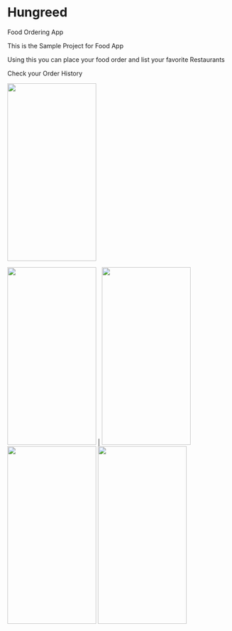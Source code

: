 # Hungreed
Food Ordering App

This is the Sample Project for Food App

Using this you can place your food order and list your favorite Restaurants

Check your Order History

<img src="https://user-images.githubusercontent.com/63926489/126894116-f67171d6-d83d-47e1-aa6a-62cb1dc2a95d.png" width="200" height="400">

<img src="https://user-images.githubusercontent.com/63926489/126894279-1931e97f-9037-4ba0-8c69-bb8824070341.png" width="200" height="400"> | <img src="https://user-images.githubusercontent.com/63926489/126894282-6e82770a-1f58-492e-b580-311a94eed7e0.png" width="200" height="400">
<img src="https://user-images.githubusercontent.com/63926489/126894284-d2bde6d5-575b-4351-a5b8-471e9b853284.png" width="200" height="400">
<img src="https://user-images.githubusercontent.com/63926489/126894286-d3c4cb65-48b6-4487-a35d-598eea02e43e.png" width="200" height="400">


